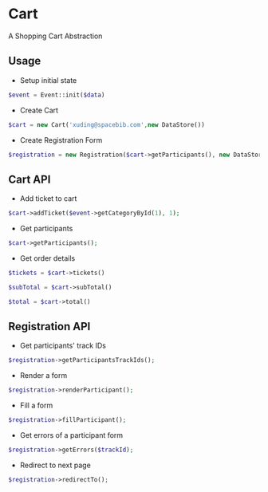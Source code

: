 # Cart
A Shopping Cart Abstraction

## Usage

+ Setup initial state

```php
$event = Event::init($data)
```

+ Create Cart

```php
$cart = new Cart('xuding@spacebib.com',new DataStore())
```

+ Create Registration Form

```php
$registration = new Registration($cart->getParticipants(), new DataStore());
```

## Cart API

+ Add ticket to cart

```php
$cart->addTicket($event->getCategoryById(1), 1);
```

+ Get participants

```php
$cart->getParticipants();
```

+ Get order details

```php
$tickets = $cart->tickets()
```

```php
$subTotal = $cart->subTotal()
```

```php
$total = $cart->total()
```

## Registration API

+ Get participants' track IDs

```php
$registration->getParticipantsTrackIds();
```

+ Render a form

```php
$registration->renderParticipant();
```

+ Fill a form

```php
$registration->fillParticipant();
```

+ Get errors of a participant form

```php
$registration->getErrors($trackId);
```

+ Redirect to next page

```php
$registration->redirectTo();
```
